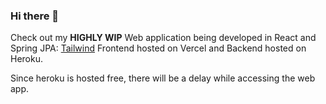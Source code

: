 ### Hi there 👋

Check out my **HIGHLY WIP** Web application being developed in React and Spring JPA: [Tailwind](https://github.com/RuiQiHuang1832/RuiWebApp)
Frontend hosted on Vercel and Backend hosted on Heroku.

Since heroku is hosted free, there will be a delay while accessing the web app.

<!--
**RuiQiHuang1832/RuiQiHuang1832** is a ✨ _special_ ✨ repository because its `README.md` (this file) appears on your GitHub profile.

Here are some ideas to get you started:

- 🔭 I’m currently working on ...
- 🌱 I’m currently learning ...
- 👯 I’m looking to collaborate on ...
- 🤔 I’m looking for help with ...
- 💬 Ask me about ...
- 📫 How to reach me: ...
- 😄 Pronouns: ...
- ⚡ Fun fact: ...
-->
